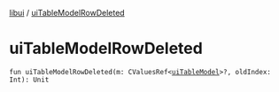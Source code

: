 [libui](README.md) / [uiTableModelRowDeleted](ui-table-model-row-deleted.md)

# uiTableModelRowDeleted

`fun uiTableModelRowDeleted(m: CValuesRef<`[`uiTableModel`](ui-table-model.md)`>?, oldIndex: Int): Unit`
